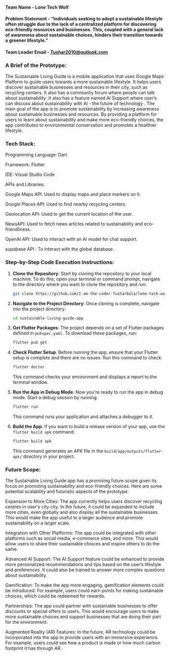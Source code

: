 #### Team Name - Lone Tech Wolf
#### Problem Statement  - “Individuals seeking to adopt a sustainable lifestyle often struggle due to the lack of a centralized platform for discovering eco-friendly resources and businesses. This, coupled with a general lack of awareness about sustainable choices, hinders their transition towards a greener lifestyle.”

#### Team Leader Email - Tushar2010@outlook.com

### A Brief of the Prototype:
The Sustainable Living Guide is a mobile application that uses Google Maps Platform to guide users towards a more sustainable lifestyle. It helps users discover sustainable businesses and resources in their city, such as recycling centers. It also has a community forum where people can talk about sustainability .It also has a feature named AI Support where user’s can discuss about sustainability with AI  - the future of technology . The main goal of the app is to promote sustainability by increasing awareness about sustainable businesses and resources. By providing a platform for users to learn about sustainability and make more eco-friendly choices, the app contributes to environmental conservation and promotes a healthier lifestyle.


  
### Tech Stack: 
Programming Language: Dart

Framework: Flutter

IDE: Visual Studio Code

 APIs and Libraries:

  Google Maps API: Used to display maps and place markers on it.
  
  Google Places API: Used to find nearby recycling centers.
  
  Geolocation API: Used to get the current location of the user.
  
  NewsAPI: Used to fetch news articles related to sustainability and eco-friendliness.
  
  OpenAI API: Used to interact with an AI model for chat support.
  
  supabase API : To interact with the global database .


### Step-by-Step Code Execution Instructions:



1. **Clone the Repository**: Start by cloning the repository to your local machine. To do this, open your terminal or command prompt, navigate to the directory where you want to clone the repository and run:

    ```bash
    git clone https://github.com/I-am-the-coder-Tusharbola/lone-tech-wolf.git
    ```


2. **Navigate to the Project Directory**: Once cloning is complete, navigate into the project directory:

    ```bash
    cd sustainable-living-guide-app
    ```


3. **Get Flutter Packages**: The project depends on a set of Flutter packages defined in `pubspec.yaml`. To download these packages, run:

    ```bash
    flutter pub get
    ```

4. **Check Flutter Setup**: Before running the app, ensure that your Flutter setup is complete and there are no issues. Run this command to check:

    ```bash
    flutter doctor
    ```

   This command checks your environment and displays a report to the terminal window.

5. **Run the App in Debug Mode**: Now you're ready to run the app in debug mode. Start a debug session by running:

    ```bash
    flutter run
    ```

   This command runs your application and attaches a debugger to it.

6. **Build the App**: If you want to build a release version of your app, use the `flutter build apk` command:

    ```bash
    flutter build apk
    ```

   This command generates an APK file in the `build/app/outputs/flutter-apk/` directory in your project.






  
### Future Scope:
The Sustainable Living Guide app has a promising future scope given its focus on promoting sustainability and eco-friendly choices. Here are some potential scalability and futuristic aspects of the prototype:

Expansion to More Cities: The app currently helps users discover recycling centres in user's city city. In the future, it could be expanded to include more cities, even globally and also display all the sustainable businesses. This would make the app useful to a larger audience and promote sustainability on a larger scale.

Integration with Other Platforms: The app could be integrated with other platforms such as social media, e-commerce sites, and more. This would allow users to share their sustainable choices and inspire others to do the same.

Advanced AI Support: The AI Support feature could be enhanced to provide more personalized recommendations and tips based on the user’s lifestyle and preferences. It could also be trained to answer more complex questions about sustainability.

Gamification: To make the app more engaging, gamification elements could be introduced. For example, users could earn points for making sustainable choices, which could be redeemed for rewards.

Partnerships: The app could partner with sustainable businesses to offer discounts or special offers to users. This would encourage users to make more sustainable choices and support businesses that are doing their part for the environment.

Augmented Reality (AR) Features: In the future, AR technology could be incorporated into the app to provide users with an immersive experience. For example, users could see how a product is made or how much carbon footprint it has through AR.
   
